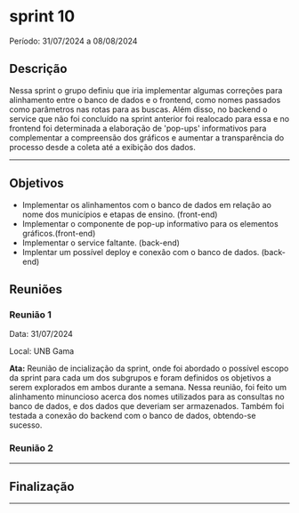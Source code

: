 # sprint 10

Período: 31/07/2024 a 08/08/2024

## Descrição

Nessa sprint o grupo definiu que iria implementar algumas correções para alinhamento entre o banco de dados e o frontend, como nomes passados como parâmetros nas rotas para as buscas. Além disso, no backend o service que não foi concluído na sprint anterior foi realocado para essa e no frontend foi determinada a elaboração de 'pop-ups' informativos para complementar a compreensão dos gráficos e aumentar a transparência do processo desde a coleta até a exibição dos dados.

---

## Objetivos
- Implementar os alinhamentos com o banco de dados em relação ao nome dos municípios e etapas de ensino. (front-end)
- Implementar o componente de pop-up informativo para os elementos gráficos.(front-end)
- Implementar o service faltante. (back-end)
- Implentar um possível deploy e conexão com o banco de dados. (back-end)


## Reuniões

### Reunião 1

Data: 31/07/2024

Local: UNB Gama

**Ata:**
Reunião de incialização da sprint, onde foi abordado o possível escopo da sprint para cada um dos subgrupos e foram definidos os objetivos a serem explorados em ambos durante a semana. Nessa reunião, foi feito um alinhamento minuncioso acerca dos nomes utilizados para as consultas no banco de dados, e dos dados que deveriam ser armazenados. Também foi testada a conexão do backend com o banco de dados, obtendo-se sucesso.

### Reunião 2


---

## Finalização

---
